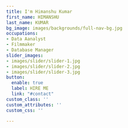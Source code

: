 ```yaml
---
title: I'm Himanshu Kumar
first_name: HIMANSHU
last_name: KUMAR
bg_image: images/backgrounds/full-nav-bg.jpg
occupations:
- Data Aanalyst
- Filmmaker
- Database Manager
slider_images:
- images/slider/slider-1.jpg
- images/slider/slider-2.jpg
- images/slider/slider-3.jpg
button:
  enable: true
  label: HIRE ME
  link: "#contact"
custom_class: ''
custom_attributes: ''
custom_css: ''

---
```

